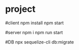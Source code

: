 # project
#client
npm install
npm start

#server
npm i 
npm run start

#DB
npx sequelize-cli db:migrate
